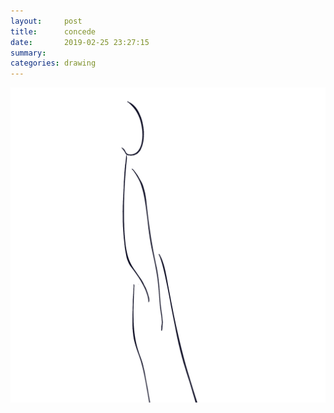 ```yaml
---
layout:     post
title:      concede
date:       2019-02-25 23:27:15
summary:    
categories: drawing
---
```

![concede](/images/diary/concede.png ".")
